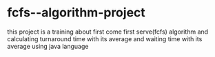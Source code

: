 # fcfs--algorithm-project
this project is a training about first come first serve(fcfs) algorithm and calculating turnaround time with its average and waiting time with its average using java language
